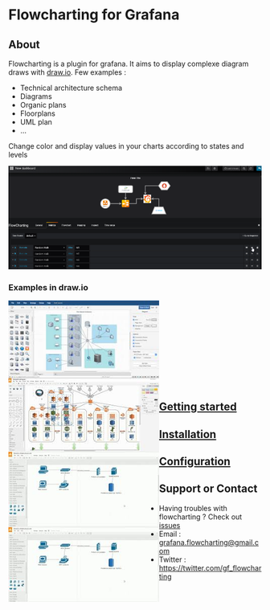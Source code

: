 # Flowcharting for Grafana

## About
Flowcharting is a plugin for grafana. It aims to display complexe diagram draws with [draw.io](https://draw.io/). Few examples :
  * Technical architecture schema
  * Diagrams
  * Organic plans
  * Floorplans
  * UML plan 
  * ...  

Change color and display values in your charts according to states and levels

![technology](images/animated_tech_small.png)

### Examples in draw.io

<img style="border:0px;margin:0px;float:left;width:300px;height:150px;" src="images/drawio_example1.jpg" />  
<img style="border:0px;margin:0px;float:left;width:300px;height:150px;" src="images/drawio_example2.jpg" />  
<img style="border:0px;margin:0px;float:left;width:300px;height:150px;" src="images/drawio_example3.jpg" />  
<img style="border:0px;margin:0px;float:left;width:300px;height:150px;" src="images/drawio_example3.jpg" />  
<br/><br/><br/><br/><br/><br/><br/><br/><br/><br/>
  
## [Getting started](./STARTED.md)

## [Installation](./INSTALL.md)

## [Configuration](./SETUP.md)

## Support or Contact

  - Having troubles with flowcharting ? Check out [issues](https://github.com/algenty/grafana-flowcharting/issues)
  - Email : <grafana.flowcharting@gmail.com>
  - Twitter : https://twitter.com/gf_flowcharting